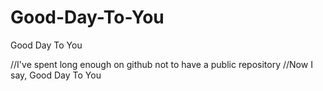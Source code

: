 Good-Day-To-You
===============

Good Day To You

//I've spent long enough on github not to have a public repository
//Now I say, Good Day To You